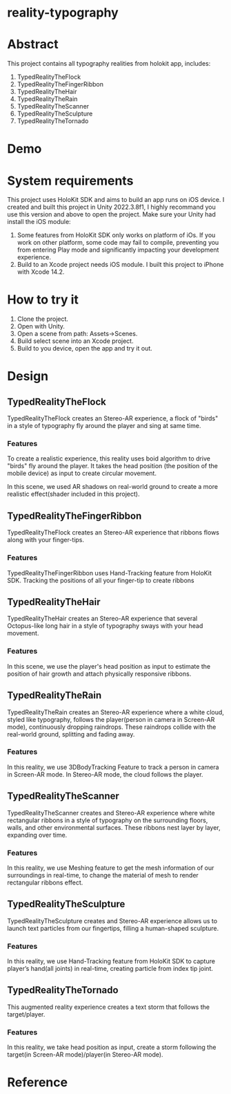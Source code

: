 # reality-typography
# Abstract
This project contains all typography realities from holokit app, includes:

1. TypedRealityTheFlock
2. TypedRealityTheFingerRibbon
3. TypedRealityTheHair
4. TypedRealityTheRain
5. TypedRealityTheScanner
6. TypedRealityTheSculpture
7. TypedRealityTheTornado

# Demo

# System requirements
This project uses HoloKit SDK and aims to build an app runs on iOS device.
I created and built this project in Unity 2022.3.8f1, I highly recommand you use this version and above to open the project.
Make sure your Unity had install the iOS module:
  1. Some features from HoloKit SDK only works on platform of iOs. If you work on other platform, some code may fail to compile, preventing you from entering Play mode and significantly impacting your development experience.
  2. Build to an Xcode project needs iOS module.
I built this project to iPhone with Xcode 14.2.

# How to try it
1. Clone the project.
2. Open with Unity.
3. Open a scene from path: Assets->Scenes.
4. Build select scene into an Xcode project.
5. Build to you device, open the app and try it out.

# Design
## TypedRealityTheFlock

TypedRealityTheFlock creates an Stereo-AR experience, a flock of "birds" in a style of typography fly around the player and sing at same time.

### Features

To create a realistic experience, this reality uses boid algorithm to drive "birds" fly around the player.
It takes the head position (the position of the mobile device) as input to create circular movement.

In this scene, we used AR shadows on real-world ground to create a more realistic effect(shader included in this project). 

## TypedRealityTheFingerRibbon

TypedRealityTheFlock creates an Stereo-AR experience that ribbons flows along with your finger-tips.

### Features

TypedRealityTheFingerRibbon uses Hand-Tracking feature from HoloKit SDK.
Tracking the positions of all your finger-tip to create ribbons

## TypedRealityTheHair

TypedRealityTheHair creates an Stereo-AR experience that several Octopus-like long hair in a style of typography sways with your head movement.

### Features

In this scene, we use the player's head position as input to estimate the position of hair growth and attach physically responsive ribbons.

## TypedRealityTheRain

TypedRealityTheRain creates an Stereo-AR experience where a white cloud, styled like typography, follows the player(person in camera in Screen-AR mode), continuously dropping raindrops. These raindrops collide with the real-world ground, splitting and fading away.

### Features

In this reality, we use 3DBodyTracking Feature to track a person in camera in Screen-AR mode. In Stereo-AR mode, the cloud follows the player.

## TypedRealityTheScanner

TypedRealityTheScanner creates and Stereo-AR experience where  white rectangular ribbons in a style of typography on the surrounding floors, walls, and other environmental surfaces. These ribbons nest layer by layer, expanding over time.

### Features

In this reality, we use Meshing feature to get the mesh information of our surroundings in real-time, to change the material of mesh to render rectangular ribbons effect.

## TypedRealityTheSculpture

TypedRealityTheSculpture creates and Stereo-AR experience allows us to launch text particles from our fingertips, filling a human-shaped sculpture.

### Features

In this reality, we use Hand-Tracking feature from HoloKit SDK to capture player’s hand(all joints) in real-time, creating particle from index tip joint.

## TypedRealityTheTornado

This augmented reality experience creates a text storm that follows the target/player.

### Features

In this reality, we take head position as input, create a storm following the target(in Screen-AR mode)/player(in Stereo-AR mode).

# Reference
